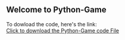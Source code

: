 ## Welcome to Python-Game

To dowload the code, here's the link:
         <br ><a href="https://mohamedhakem.github.io/Python-Game/littlegame.py" style="text-align:center;">Click to download the Python-Game code File</a>
